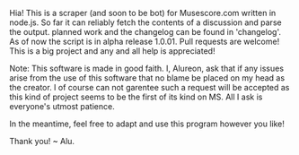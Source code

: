 Hia! This is a scraper (and soon to be bot) for Musescore.com written in node.js. So far it can reliably fetch the 
contents of a discussion and parse the output. planned work and the changelog can be found in 'changelog'. As of now
the script is in alpha release 1.0.01. Pull requests are welcome! This is a big project and any and all help is appreciated!

Note: This software is made in good faith. I, Alureon, ask that if any issues 
arise from the use of this software that no blame be placed on my head as the 
creator. I of course can not garentee such a request will be accepted as this 
kind of project seems to be the first of its kind on MS. All I ask is everyone's
utmost patience. 
  
In the meantime, feel free to adapt and use this program however you like!

Thank you!
  ~ Alu.
